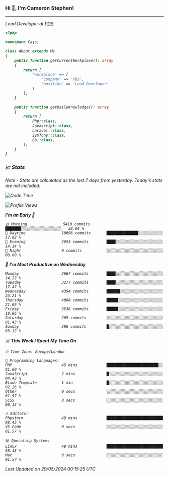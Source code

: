 ### Hi 👋, I'm Cameron Stephen!
<hr>
<p><em>Lead Developer at <a href="https://prindatasolutions.co.uk">PDS</a></p>


```php
<?php

namespace Cajs;

class About extends Me
{
    public function getCurrentWorkplace(): array
    {
        return [
            'workplace' => [
                'company' => 'PDS',
                'position' => 'Lead Developer'
            ]
        ];
    }

    public function getDailyKnowledge(): array
    {
        return [
            Php::class,
            Javascript::class,
            Laravel::class,
            Symfony::class,
            Go::class,
        ];
    }
}
```

### 📈 Stats
<p><em>Note - Stats are calculated as the last 7 days from yesterday. Today's stats are not included.</em></p>


<!--START_SECTION:waka-->
![Code Time](http://img.shields.io/badge/Code%20Time-3%2C815%20hrs%2042%20mins-blue)

![Profile Views](http://img.shields.io/badge/Profile%20Views-0-blue)

**I'm an Early 🐤** 

```text
🌞 Morning                5410 commits        ███████░░░░░░░░░░░░░░░░░░   28.84 % 
🌆 Daytime                10696 commits       ██████████████░░░░░░░░░░░   57.02 % 
🌃 Evening                2653 commits        ████░░░░░░░░░░░░░░░░░░░░░   14.14 % 
🌙 Night                  0 commits           ░░░░░░░░░░░░░░░░░░░░░░░░░   00.00 % 
```
📅 **I'm Most Productive on Wednesday** 

```text
Monday                   2667 commits        ████░░░░░░░░░░░░░░░░░░░░░   14.22 % 
Tuesday                  3277 commits        ████░░░░░░░░░░░░░░░░░░░░░   17.47 % 
Wednesday                4354 commits        ██████░░░░░░░░░░░░░░░░░░░   23.21 % 
Thursday                 4068 commits        █████░░░░░░░░░░░░░░░░░░░░   21.69 % 
Friday                   3538 commits        █████░░░░░░░░░░░░░░░░░░░░   18.86 % 
Saturday                 269 commits         ░░░░░░░░░░░░░░░░░░░░░░░░░   01.43 % 
Sunday                   586 commits         █░░░░░░░░░░░░░░░░░░░░░░░░   03.12 % 
```


📊 **This Week I Spent My Time On** 

```text
🕑︎ Time Zone: Europe/London

💬 Programming Languages: 
PHP                      45 mins             ███████████████████████░░   91.60 % 
JavaScript               2 mins              █░░░░░░░░░░░░░░░░░░░░░░░░   04.43 % 
Blade Template           1 min               █░░░░░░░░░░░░░░░░░░░░░░░░   02.26 % 
Other                    0 secs              ░░░░░░░░░░░░░░░░░░░░░░░░░   01.57 % 
SCSS                     0 secs              ░░░░░░░░░░░░░░░░░░░░░░░░░   00.13 % 

🔥 Editors: 
Phpstorm                 49 mins             █████████████████████████   98.43 % 
VS Code                  0 secs              ░░░░░░░░░░░░░░░░░░░░░░░░░   01.57 % 

💻 Operating System: 
Linux                    49 mins             █████████████████████████   98.43 % 
Mac                      0 secs              ░░░░░░░░░░░░░░░░░░░░░░░░░   01.57 % 
```


 Last Updated on 29/05/2024 00:15:25 UTC
<!--END_SECTION:waka-->
